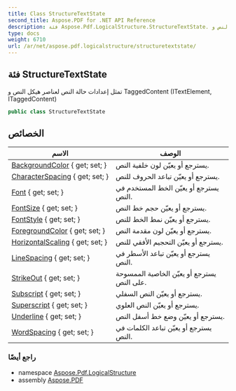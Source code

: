 ```yaml
---
title: Class StructureTextState
second_title: Aspose.PDF for .NET API Reference
description: فئة Aspose.Pdf.LogicalStructure.StructureTextState. تمثل إعدادات حالة النص لعناصر هيكل النص و TaggedContent (ITextElement, ITaggedContent)
type: docs
weight: 6710
url: /ar/net/aspose.pdf.logicalstructure/structuretextstate/
---
```

## فئة StructureTextState

تمثل إعدادات حالة النص لعناصر هيكل النص و TaggedContent (ITextElement, ITaggedContent)

```csharp
public class StructureTextState
```

## الخصائص

| الاسم | الوصف |
| --- | --- |
| [BackgroundColor](../../aspose.pdf.logicalstructure/structuretextstate/backgroundcolor/) { get; set; } | يسترجع أو يعيّن لون خلفية النص. |
| [CharacterSpacing](../../aspose.pdf.logicalstructure/structuretextstate/characterspacing/) { get; set; } | يسترجع أو يعيّن تباعد الحروف للنص. |
| [Font](../../aspose.pdf.logicalstructure/structuretextstate/font/) { get; set; } | يسترجع أو يعيّن الخط المستخدم في النص. |
| [FontSize](../../aspose.pdf.logicalstructure/structuretextstate/fontsize/) { get; set; } | يسترجع أو يعيّن حجم خط النص. |
| [FontStyle](../../aspose.pdf.logicalstructure/structuretextstate/fontstyle/) { get; set; } | يسترجع أو يعيّن نمط الخط للنص. |
| [ForegroundColor](../../aspose.pdf.logicalstructure/structuretextstate/foregroundcolor/) { get; set; } | يسترجع أو يعيّن لون مقدمة النص. |
| [HorizontalScaling](../../aspose.pdf.logicalstructure/structuretextstate/horizontalscaling/) { get; set; } | يسترجع أو يعيّن التحجيم الأفقي للنص. |
| [LineSpacing](../../aspose.pdf.logicalstructure/structuretextstate/linespacing/) { get; set; } | يسترجع أو يعيّن تباعد الأسطر في النص. |
| [StrikeOut](../../aspose.pdf.logicalstructure/structuretextstate/strikeout/) { get; set; } | يسترجع أو يعيّن الخاصية الممسوحة على النص. |
| [Subscript](../../aspose.pdf.logicalstructure/structuretextstate/subscript/) { get; set; } | يسترجع أو يعيّن النص السفلي. |
| [Superscript](../../aspose.pdf.logicalstructure/structuretextstate/superscript/) { get; set; } | يسترجع أو يعيّن النص العلوي. |
| [Underline](../../aspose.pdf.logicalstructure/structuretextstate/underline/) { get; set; } | يسترجع أو يعيّن وضع خط أسفل النص. |
| [WordSpacing](../../aspose.pdf.logicalstructure/structuretextstate/wordspacing/) { get; set; } | يسترجع أو يعيّن تباعد الكلمات في النص. |

### راجع أيضًا

* namespace [Aspose.Pdf.LogicalStructure](../../aspose.pdf.logicalstructure/)
* assembly [Aspose.PDF](../../)